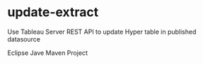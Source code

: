 # update-extract
Use Tableau Server REST API to update Hyper table in published datasource

Eclipse Jave Maven Project
